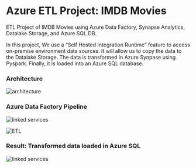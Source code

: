 # Azure ETL Project: IMDB Movies

ETL Project of IMDB Movies using Azure Data Factory, Synapse Analytics, Datalake Storage, and Azure SQL DB.

In this project, We use a “Self Hosted Integration Runtime” feature to access on-premise environment data sources.
It will allow us to copy the data to the Datalake Storage.
The data is transformed in Azure Synpase using Pyspark. Finally, it is loaded into an Azure SQL database.


### Architecture 

![architecture](https://drive.google.com/uc?id=1rG4AkjeGjXMjNHFDmMyMFyletJ33ZoiN)

### Azure Data Factory Pipeline

![linked services](https://drive.google.com/uc?id=1zJKSMLm9XxvFmH7TbXNzgRmggPYTG9Br)

![ETL](https://drive.google.com/uc?id=1vBauQqB060s_4CrU14kpCDzidDWWXcic)

### Result: Transformed data loaded in Azure SQL

![linked services](https://drive.google.com/uc?id=1RCXWlDVLwLMgWVdBcovCUUzBtNfhaLZl)
